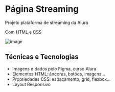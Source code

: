 <h1>Página Streaming</h1>
<p>Projeto plataforma de streaming da Alura</p>
<p>Com HTML e CSS</p>

![image](https://user-images.githubusercontent.com/115930506/214025603-1344a312-e2d3-4508-a21c-554328e56f47.png)

<h2>Técnicas e Tecnologias</h2>
<ul>
  <li>Imagens e dados pelo Figma, curso Alura</li>
  <li>Elementos HTML: âncoras, botões, imagens... </li>
  <li>Propriedades CSS: espaçamento, grid, flexbox...</li>
  <li>Layout Responsivo</li>
</ul>
